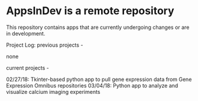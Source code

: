 # AppsInDev is a remote repository
This repository contains apps that are currently undergoing changes or are in development. 

Project Log:
previous projects - 

none


current projects - 

02/27/18: Tkinter-based python app to pull gene expression data from Gene Expression Omnibus repositories
03/04/18: Python app to analyze and visualize calcium imaging experiments